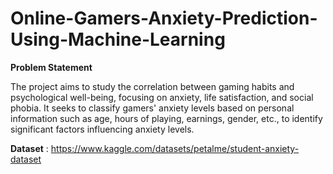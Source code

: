 # Online-Gamers-Anxiety-Prediction-Using-Machine-Learning

**Problem Statement**

The project aims to study the correlation between gaming habits and psychological well-being, focusing on anxiety, life satisfaction, and social phobia. It seeks to classify gamers' anxiety levels based on personal information such as age, hours of playing, earnings, gender, etc., to identify significant factors influencing anxiety levels.

**Dataset** : https://www.kaggle.com/datasets/petalme/student-anxiety-dataset
